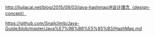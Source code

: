http://liujiacai.net/blog/2015/09/03/java-hashmap/#设计理念（design-concept）


https://github.com/Snailclimb/Java-Guide/blob/master/Java%E7%9B%B8%E5%85%B3/HashMap.md